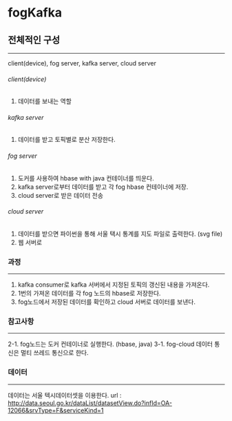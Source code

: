 # fogKafka

## 전체적인 구성
--------------------------------
client(device), fog server, kafka server, cloud server

###### client(device)
1. 데이터를 보내는 역할

###### kafka server
1. 데이터를 받고 토픽별로 분산 저장한다.

###### fog server
1. 도커를 사용하여 hbase with java 컨테이너를 띄운다.
2. kafka server로부터 데이터를 받고 각 fog hbase 컨테이너에 저장.
3. cloud server로 받은 데이터 전송

###### cloud server
1. 데이터를 받으면 파이썬을 통해 서울 택시 통계를 지도 파일로 출력한다. (svg file)
2. 웹 서버로 


### 과정
-------------------------------
1. kafka consumer로 kafka 서버에서 지정된 토픽의 갱신된 내용을 가져온다.
2. 1번의 가져온 데이터를 각 fog 노드의 hbase로 저장한다.
3. fog노드에서 저장된 데이터를 확인하고 cloud 서버로 데이터를 보낸다.

### 참고사항
-------------------------------
2-1. fog노드는 도커 컨테이너로 실행한다. (hbase, java)
3-1. fog-cloud 데이터 통신은 멀티 쓰레드 통신으로 한다.

### 데이터
-------------------------------
데이터는 서울 텍시데이터셋을 이용한다.
url : http://data.seoul.go.kr/dataList/datasetView.do?infId=OA-12066&srvType=F&serviceKind=1

